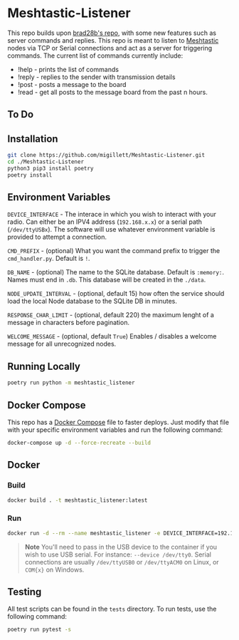 # Meshtastic-Listener
This repo builds upon [brad28b's repo](https://github.com/brad28b/meshtastic-cli-receive-text), with some new features such as server commands and replies. This repo is meant to listen to [Meshtastic](https://meshtastic.org) nodes via TCP or Serial connections and act as a server for triggering commands. The current list of commands currently include:

- !help - prints the list of commands
- !reply - replies to the sender with transmission details
- !post - posts a message to the board
- !read - get all posts to the message board from the past n hours.

## To Do

## Installation
```bash
git clone https://github.com/migillett/Meshtastic-Listener.git
cd ./Meshtastic-Listener
python3 pip3 install poetry
poetry install
```

## Environment Variables
`DEVICE_INTERFACE` - The interace in which you wish to interact with your radio. Can either be an IPV4 address (`192.168.x.x`) or a serial path (`/dev/ttyUSBx`). The software will use whatever environment variable is provided to attempt a connection.

`CMD_PREFIX` - (optional) What you want the command prefix to trigger the `cmd_handler.py`. Default is `!`.

`DB_NAME` - (optional) The name to the SQLite database. Default is `:memory:`. Names must end in `.db`. This database will be created in the `./data`.

`NODE_UPDATE_INTERVAL` - (optional, default 15) how often the service should load the local Node database to the SQLite DB in minutes.

`RESPONSE_CHAR_LIMIT` - (optional, default 220) the maximum lenght of a message in characters before pagination.

`WELCOME_MESSAGE` - (optional, default `True`) Enables / disables a welcome message for all unrecognized nodes.

## Running Locally
```bash
poetry run python -m meshtastic_listener
```

## Docker Compose
This repo has a [Docker Compose](docker-compose.yml) file to faster deploys. Just modify that file with your specific environment variables and run the following command:
```bash
docker-compose up -d --force-recreate --build
```

## Docker
### Build
```bash
docker build . -t meshtastic_listener:latest
```

### Run
```bash
docker run -d --rm --name meshtastic_listener -e DEVICE_INTERFACE=192.168.3.185 -e DB_NAME=listener.db -v ./data:/home/meshtastic/meshtastic_listener/data meshtastic_listener:latest
```

> **Note**
You'll need to pass in the USB device to the container if you wish to use USB serial. For instance: `--device /dev/tty0`. Serial connections are usually `/dev/ttyUSB0` or `/dev/ttyACM0` on Linux, or `COM{x}` on Windows.

## Testing
All test scripts can be found in the `tests` directory. To run tests, use the following command:

```bash
poetry run pytest -s
```
